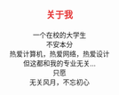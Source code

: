 <div style="width:100%;text-align:center">
	<span style="font-size:12px;">
		<span style="font-size:16px;color:#E53333;">
			<strong>关于我</strong>
		</span>
		<br>
	</span> 
	<br>
	<span style="font-size:12px;">一个在校的大学生</span> 
	<br>
	<span style="font-size:12px;">不安本分</span> 
	<br> 
	<span style="font-size:12px;">热爱计算机，热爱网络，热爱设计</span> 
	<br>
	<span style="font-size:12px;">但这都和我的专业无关...</span> 
	<br> 
	<span style="font-size:12px;">只愿</span> 
	<br>
	<span style="font-size:12px;">无关风月，不忘初心</span> 
</div>
